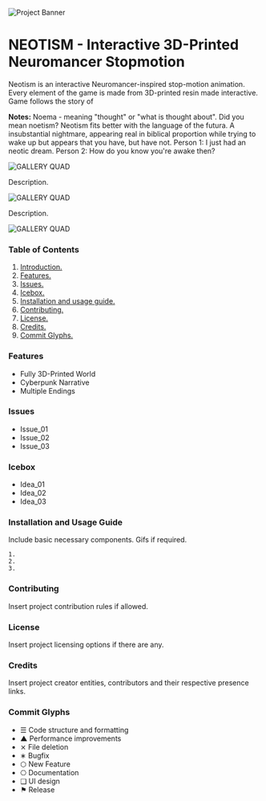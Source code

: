 ![Project Banner](/assets/template_visuals/temp-banner.png)

<a name="intro"></a>
# NEOTISM - Interactive 3D-Printed Neuromancer Stopmotion
Neotism is an interactive Neuromancer-inspired stop-motion animation. Every element of the game is made from 3D-printed resin made interactive. Game follows the story of 

**Notes:**
Noema - meaning "thought" or "what is thought about".
Did you mean noetism? Neotism fits better with the language of the futura.
A insubstantial nightmare, appearing real in biblical proportion while trying to wake up but appears that you have, but have not.
Person 1: I just had an neotic dream. 
Person 2: How do you know you're awake then?

![GALLERY QUAD](/assets/template_visuals/temp-dual-gallery.png)

Description.

![GALLERY QUAD](/assets/template_visuals/temp-triple-gallery.png)

Description.

![GALLERY QUAD](/assets/template_visuals/temp-quad-gallery.png)

### Table of Contents
1. [Introduction.](#intro)
2. [Features.](#features)
3. [Issues.](#issues)
4. [Icebox.](#icebox)
5. [Installation and usage guide.](#install)
6. [Contributing.](#contribute)
7. [License.](#license)
8. [Credits.](#credits)
9. [Commit Glyphs.](#glyphs)

<a name="features"></a>
### Features
+ Fully 3D-Printed World
+ Cyberpunk Narrative
+ Multiple Endings

<a name="issues"></a>
### Issues
+ Issue_01
+ Issue_02
+ Issue_03

<a name="icebox"></a>
### Icebox
+ Idea_01
+ Idea_02
+ Idea_03

<a name="install"></a>
### Installation and Usage Guide
Include basic necessary components. Gifs if required.
```
1. 
2. 
3. 
```

<a name="contribute"></a>
### Contributing
Insert project contribution rules if allowed.

<a name="license"></a>
### License
Insert project licensing options if there are any.

<a name="credits"></a>
### Credits
Insert project creator entities, contributors and their respective presence links.

<a name="glyphs"></a>
### Commit Glyphs

+ ☰ Code structure and formatting
+ ▲ Performance improvements
+ ⨯ File deletion
+ ∗ Bugfix
+ ⬡ New Feature
+ ⎔ Documentation
+ ❑ UI design
+ ⚑ Release
